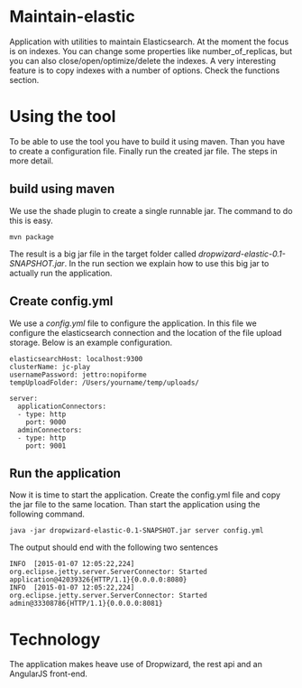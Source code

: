 Maintain-elastic
==================

Application with utilities to maintain Elasticsearch. At the moment the focus is on indexes. You can change some
properties like number_of_replicas, but you can also close/open/optimize/delete the indexes. A very interesting feature
is to copy indexes with a number of options. Check the functions section.

Using the tool
==================

To be able to use the tool you have to build it using maven. Than you have to create a configuration file. Finally run
the created jar file. The steps in more detail.

## build using maven
We use the shade plugin to create a single runnable jar. The command to do this is easy.

```
mvn package
```

The result is a big jar file in the target folder called _dropwizard-elastic-0.1-SNAPSHOT.jar_. In the run section we
explain how to use this big jar to actually run the application.

## Create config.yml

We use a _config.yml_ file to configure the application. In this file we configure the elasticsearch connection and the
location of the file upload storage. Below is an example configuration.

```
elasticsearchHost: localhost:9300
clusterName: jc-play
usernamePassword: jettro:nopiforme
tempUploadFolder: /Users/yourname/temp/uploads/

server:
  applicationConnectors:
  - type: http
    port: 9000
  adminConnectors:
  - type: http
    port: 9001
```

## Run the application

Now it is time to start the application. Create the config.yml file and copy the jar file to the same location. Than
start the application using the following command.

```
java -jar dropwizard-elastic-0.1-SNAPSHOT.jar server config.yml
```

The output should end with the following two sentences

```
INFO  [2015-01-07 12:05:22,224] org.eclipse.jetty.server.ServerConnector: Started application@42039326{HTTP/1.1}{0.0.0.0:8080}
INFO  [2015-01-07 12:05:22,224] org.eclipse.jetty.server.ServerConnector: Started admin@33308786{HTTP/1.1}{0.0.0.0:8081}
```

Technology
==================

The application makes heave use of Dropwizard, the rest api and an AngularJS front-end.
